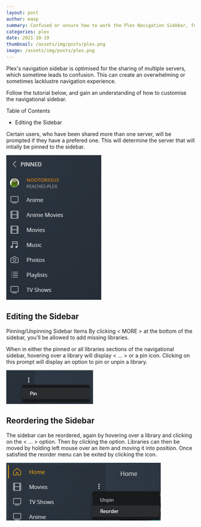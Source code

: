 ```yaml
---
layout: post
author: maxp
summary: Confused or unsure how to work the Plex Navigation Sidebar, follow this guide
categories: plex
date: 2021-10-19
thumbnail: /assets/img/posts/plex.png
image: /assets/img/posts/plex.png
---
```


Plex's navigation sidebar is optimised for the sharing of multiple servers, which sometime leads to confusion. This can create an overwhelming or sometimes lacklustre navigation experience.

Follow the tutorial below, and gain an understanding of how to customise the navigational sidebar.

Table of Contents	
- Editing the Sidebar

Certain users, who have been shared more than one server, will be prompted if they have a prefered one. This will determine the server that will intially be pinned to the sidebar.

![test](/assets/img/posts/2021-10-19-pinning-libraries-in-plex/plex-navigation-sidebar.png)

## Editing the Sidebar

Pinning/Unpinning Sidebar Items
By clicking < MORE > at the bottom of the sidebar, you'll be allowed to add missing libraries. 
  
When in either the pinned or all libraries sections of the navigational sidebar, hovering over a library will display < ... > or a pin icon. Clicking on this prompt will display an option to pin or unpin a library.

![test](/assets/img/posts/2021-10-19-pinning-libraries-in-plex/plex-pin.png)

## Reordering the Sidebar
The sidebar can be reordered, again by hovering over a library and clicking on the < ... > option. Then by clicking the <Reorder> option. Libraries can then be moved by holding left mouse over an item and moving it into position. Once satisfied the reorder menu can be exited by clicking the <x> icon. 

![test](/assets/img/posts/2021-10-19-pinning-libraries-in-plex/plex-reorder.png)

